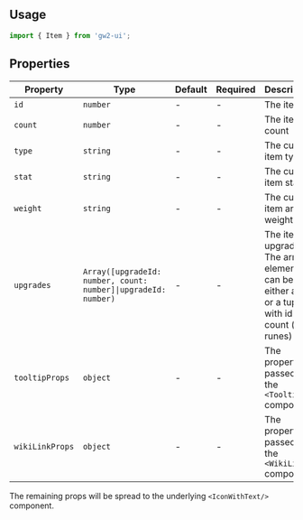 ## Usage

```js
import { Item } from 'gw2-ui';
```

## Properties

| Property        | Type                                                           | Default | Required | Description                                                                                        |
| --------------- | -------------------------------------------------------------- | ------- | -------- | -------------------------------------------------------------------------------------------------- |
| `id`            | `number`                                                       | -       | -        | The item id                                                                                        |
| `count`         | `number`                                                       | -       | -        | The item count                                                                                     |
| `type`          | `string`                                                       | -       | -        | The custom item type                                                                               |
| `stat`          | `string`                                                       | -       | -        | The custom item stat                                                                               |
| `weight`        | `string`                                                       | -       | -        | The custom item armor weight                                                                       |
| `upgrades`      | `Array([upgradeId: number, count: number]\|upgradeId: number)` | -       | -        | The item upgrades. The array elements can be either an id or a tuple with id and count (for runes) |
| `tooltipProps`  | `object`                                                       | -       | -        | The properties passed to the `<Tooltip/>` component                                                |
| `wikiLinkProps` | `object`                                                       | -       | -        | The properties passed to the `<WikiLink/>` component                                               |

The remaining props will be spread to the underlying `<IconWithText/>` component.
